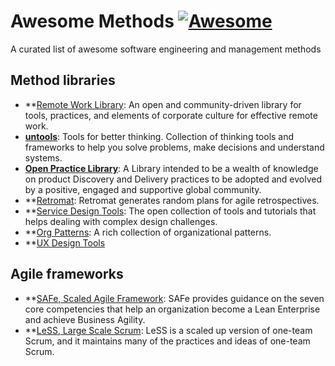 # Awesome Methods [![Awesome](https://cdn.rawgit.com/sindresorhus/awesome/d7305f38d29fed78fa85652e3a63e154dd8e8829/media/badge.svg)](https://github.com/sindresorhus/awesome)

A curated list of awesome software engineering and management methods

## Method libraries
 * **[Remote Work Library](https://www.remoteworklibrary.io): An open and community-driven library for tools, practices, and elements of corporate culture for effective remote work. 
 * **[untools](https://untools.co)**: Tools for better thinking. Collection of thinking tools and frameworks to help you solve problems, make decisions and understand systems.
 * **[Open Practice Library](https://openpracticelibrary.com)**: A Library intended to be a wealth of knowledge on product Discovery and Delivery practices to be adopted and evolved by a positive, engaged and supportive global community.
 * **[Retromat](https://retromat.org): Retromat generates random plans for agile retrospectives.
 * **[Service Design Tools](https://servicedesigntools.org): The open collection of tools and tutorials that helps dealing with complex design challenges.
 * **[Org Patterns](https://sites.google.com/a/scrumplop.org/published-patterns): A rich collection of organizational patterns.
 * **[UX Design Tools](https://uxpro.cc/toolbox)
 
## Agile frameworks
 * **[SAFe, Scaled Agile Framework](https://www.scaledagileframework.com): SAFe provides guidance on the seven core competencies that help an organization become a Lean Enterprise and achieve Business Agility.
 * **[LeSS, Large Scale Scrum](https://less.works): LeSS is a scaled up version of one-team Scrum, and it maintains many of the practices and ideas of one-team Scrum.
